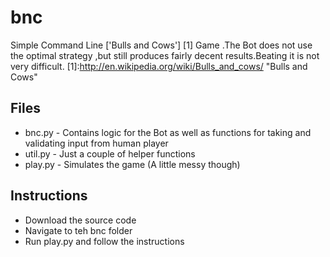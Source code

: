 bnc
===

Simple Command Line ['Bulls and Cows'] [1] Game .The Bot does not use the optimal strategy ,but still produces fairly decent results.Beating it is not very difficult.
  [1]:http://en.wikipedia.org/wiki/Bulls_and_cows/  "Bulls and Cows"
  
Files  
-----
* bnc.py - Contains logic for the Bot as well as functions for taking and validating input from human player
* util.py - Just a couple of helper functions
* play.py - Simulates the game (A little messy though)

Instructions
------------
* Download the source code
* Navigate to teh bnc folder
* Run play.py and follow the instructions

